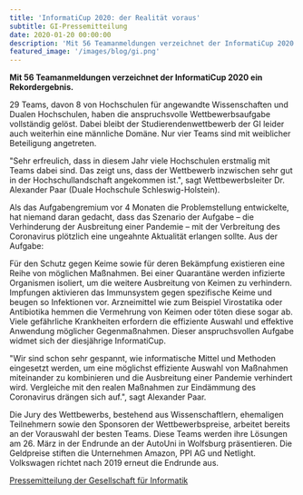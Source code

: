 ```yaml
---
title: 'InformatiCup 2020: der Realität voraus'
subtitle: GI-Pressemitteilung
date: 2020-01-20 00:00:00
description: 'Mit 56 Teamanmeldungen verzeichnet der InformatiCup 2020 ein Rekordergebnis'
featured_image: '/images/blog/gi.png'
---
```


**Mit 56 Teamanmeldungen verzeichnet der InformatiCup 2020 ein Rekordergebnis.**

29 Teams, davon 8 von Hochschulen für angewandte Wissenschaften und Dualen Hochschulen, haben die anspruchsvolle Wettbewerbsaufgabe vollständig gelöst. Dabei bleibt der Studierendenwettbewerb der GI leider auch weiterhin eine männliche Domäne. Nur vier Teams sind mit weiblicher Beteiligung angetreten.

"Sehr erfreulich, dass in diesem Jahr viele Hochschulen erstmalig mit Teams dabei sind. Das zeigt uns, dass der Wettbewerb inzwischen sehr gut in der Hochschullandschaft angekommen ist.", sagt Wettbewerbsleiter Dr. Alexander Paar (Duale Hochschule Schleswig-Holstein).

Als das Aufgabengremium vor 4 Monaten die Problemstellung entwickelte, hat niemand daran gedacht, dass das Szenario der Aufgabe – die Verhinderung der Ausbreitung einer Pandemie – mit der Verbreitung des Coronavirus plötzlich eine ungeahnte Aktualität erlangen sollte. Aus der Aufgabe:

Für den Schutz gegen Keime sowie für deren Bekämpfung existieren eine Reihe von möglichen Maßnahmen. Bei einer Quarantäne werden infizierte Organismen isoliert, um die weitere Ausbreitung von Keimen zu verhindern. Impfungen aktivieren das Immunsystem gegen spezifische Keime und beugen so Infektionen vor. Arzneimittel wie zum Beispiel Virostatika oder Antibiotika hemmen die Vermehrung von Keimen oder töten diese sogar ab. Viele gefährliche Krankheiten erfordern die effiziente Auswahl und effektive Anwendung möglicher Gegenmaßnahmen. Dieser anspruchsvollen Aufgabe widmet sich der diesjährige InformatiCup.

"Wir sind schon sehr gespannt, wie informatische Mittel und Methoden eingesetzt werden, um eine möglichst effiziente Auswahl von Maßnahmen miteinander zu kombinieren und die Ausbreitung einer Pandemie verhindert wird. Vergleiche mit den realen Maßnahmen zur Eindämmung des Coronavirus drängen sich auf.", sagt Alexander Paar.

Die Jury des Wettbewerbs, bestehend aus Wissenschaftlern, ehemaligen Teilnehmern sowie den Sponsoren der Wettbewerbspreise, arbeitet bereits an der Vorauswahl der besten Teams. Diese Teams werden ihre Lösungen am 26. März in der Endrunde an der AutoUni in Wolfsburg präsentieren. Die Geldpreise stiften die Unternehmen Amazon, PPI AG und Netlight. Volkswagen richtet nach 2019 erneut die Endrunde aus.

[Pressemitteilung der Gesellschaft für Informatik](https://gi.de/meldung/informaticup-2020-der-realitaet-voraus)
